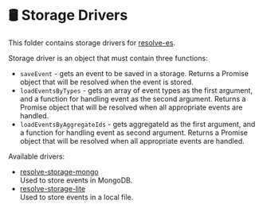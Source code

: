 # **🛢 Storage Drivers**
This folder contains storage drivers for [resolve-es](../resolve-es).

Storage driver is an object that must contain three functions:  
* `saveEvent` - gets an event to be saved in a storage. Returns a Promise object that will be resolved when the event is stored.
* `loadEventsByTypes` - gets an array of event types as the first argument, and a function for handling event as the second argument. Returns a Promise object that will be resolved when all appropriate events are handled.
* `loadEventsByAggregateIds` - gets aggregateId as the first argument, and a function for handling event as second argument. Returns a Promise object that will be resolved when all appropriate events are handled.

Available drivers:
* [resolve-storage-mongo](../storage-drivers/resolve-storage-mongo)  
	Used to store events in MongoDB.
* [resolve-storage-lite](../storage-drivers/resolve-storage-lite)  
	Used to store events in a local file.
